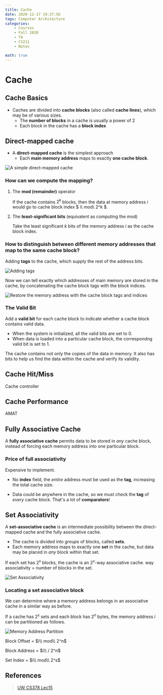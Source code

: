 ```yaml
---
title: Cache
date: 2020-12-17 19:37:56
tags: Computer Architecture
categories:
    - Courses
    - Fall 2020
    - TA
    - CS211
    - Notes

math: true
---
```


# Cache

## Cache Basics

* Caches are divided into **cache blocks** (also called **cache lines**), which may be of various sizes.
  * The **number of blocks** in a cache is usually a power of 2
  * Each block in the cache has a **block index**

## Direct-mapped cache

* A **direct-mapped cache** is the simplest approach
  * Each **main memory address** maps to exactly **one cache block**.

![A simple direct-mapped cache](DM_cache.jpg)

### How can we compute the mapping?
1. The **mod (remainder)** operator

    If the cache contains $2^k$ blocks, 
    then the data at memory address $i$ would go to cache block index $ i\\ mod\\ 2^k $.

2. The **least-significant bits** (equivalent as computing the mod)
   
    Take the least significant $k$ bits of the memory address $i$ as the cache block index.

### How to distinguish between different memory addresses that map to the same cache block?

Adding **tags** to the cache, which supply the rest of the address bits.

![Adding tags](DM_cache_tag.jpg)

Now we can tell exactly which addresses of main memory are stored in the cache, by concatenating the cache block tags with the block indices.

![Restore the memory address with the cache block tags and indices](DM_cache_tag_concat.jpg)

### The Valid Bit

Add a **valid bit** for each cache block to indicate whether a cache block contains valid data.

* When the system is initialized, all the valid bits are set to 0.
* When data is loaded into a particular cache block, the correspondng valid bit is set to 1.

The cache contains not only the copies of the data in memory.
It also has bits to help us find the data within the cache and verify its validity.

## Cache Hit/Miss

Cache controller

## Cache Performance

AMAT

## Fully Associative Cache

A **fully associative cache** permits data to be stored in *any* cache block, instead of forcing each memory address into one particular block.

### Price of full associativity

Expensive to implement.

* No **index** field, the *entire* address must be used as the **tag**, increasing the total cache size.

* Data could be anywhere in the cache, so we must check the **tag** of *every* cache block. That's a lot of **comparators**!

## Set Associativity

A **set-associative cache** is an intermediate possibility between the direct-mapped cache and the fully associative cache.

* The cache is divided into *groups* of blocks, called **sets**.
* Each memory address maps to exactly one **set** in the cache, but data may be placed in *any* block within that set.

If each set has $2^x$ blocks, the cache is an $2^x$-way associative cache.
way associativity = number of blocks in the set.

![Set Associativity](Set-associativity.jpg)

### Locating a set associative block

We can determine where a memory address belongs in an associative cache in a similar way as before.

If a cache has $2^s$ sets and each block has $2^n$ bytes, the memory address $i$ can be partitioned as follows.

![Memory Address Partition](address_part.jpg)

Block Offset = $i\\ mod\\ 2^n$

Block Address = $i\\ / 2^n$

Set Index = $i\\ mod\\ 2^s$

## References

> [UW CS378 Lec15](https://courses.cs.washington.edu/courses/cse378/09wi/lectures/lec15.pdf)